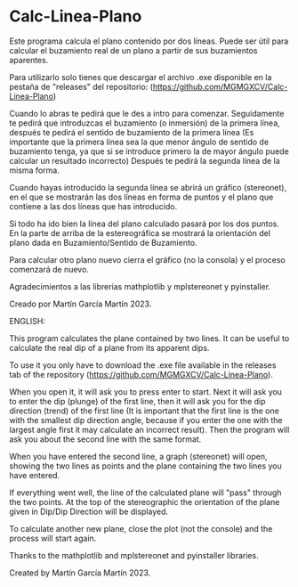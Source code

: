 # Calc-Linea-Plano


Este programa calcula el plano contenido por dos líneas. Puede ser útil para calcular el buzamiento real de un plano a partir de sus buzamientos aparentes.

Para utilizarlo solo tienes que descargar el archivo .exe disponible en la pestaña de "releases" del repositorio: (https://github.com/MGMGXCV/Calc-Linea-Plano)

Cuando lo abras te pedirá que le des a intro para comenzar. Seguidamente te pedirá que introduzcas el buzamiento (o inmersión) de la primera línea, después te pedirá el sentido de buzamiento de la primera línea (Es importante que la primera línea sea la que menor ángulo de sentido de buzamiento tenga, ya que si se introduce primero la de mayor ángulo puede calcular un resultado incorrecto) 
Después te pedirá la segunda línea de la misma forma. 

Cuando hayas introducido la segunda línea se abrirá un gráfico (stereonet), en el que se mostrarán las dos líneas en forma de puntos y el plano que contiene a las dos líneas que has introducido.
 
Si todo ha ido bien la línea del plano calculado pasará por los dos puntos. En la parte de arriba de la estereográfica se mostrará la orientación del plano dada en Buzamiento/Sentido de Buzamiento. 

Para calcular otro plano nuevo cierra el gráfico (no la consola) y el proceso comenzará de nuevo.


Agradecimientos a las librerías mathplotlib y mplstereonet y pyinstaller. 

Creado por Martín García Martín 2023.


ENGLISH:

This program calculates the plane contained by two lines. It can be useful to calculate the real dip of a plane from its apparent dips.

To use it you only have to download the .exe file available in the releases tab of the repository (https://github.com/MGMGXCV/Calc-Linea-Plano).

When you open it, it will ask you to press enter to start. Next it will ask you to enter the dip (plunge) of the first line, then it will ask you for the dip direction (trend) of the first line (It is important that the first line is the one with the smallest dip direction angle, because if you enter the one with the largest angle first it may calculate an incorrect result). 
Then the program will ask you about the second line with the same format.  

When you have entered the second line, a graph (stereonet) will open, showing the two lines as points and the plane containing the two lines you have entered.
 
If everything went well, the line of the calculated plane will "pass" through the two points. At the top of the stereographic the orientation of the plane given in Dip/Dip Direction will be displayed. 

To calculate another new plane, close the plot (not the console) and the process will start again.


Thanks to the mathplotlib and mplstereonet and pyinstaller libraries. 

Created by Martín García Martín 2023.
